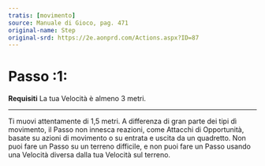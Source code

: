 ```yaml
---
tratis: [movimento]
source: Manuale di Gioco, pag. 471
original-name: Step
original-srd: https://2e.aonprd.com/Actions.aspx?ID=87
---
```


# Passo :1:

**Requisiti** La tua Velocità è almeno 3 metri.

---

Ti muovi attentamente di 1,5 metri. A differenza di gran parte dei tipi dì
movimento, il Passo non innesca reazioni, come Attacchi di Opportunità, basate
su azioni di movimento o su entrata e uscita da un quadretto. Non puoi fare un
Passo su un terreno difficile, e non puoi fare un Passo usando una Velocità
diversa dalla tua Velocità sul terreno.
